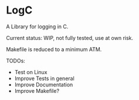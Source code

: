 # LogC
A Library for logging in C.

Current status: WIP, not fully tested, use at own risk.

Makefile is reduced to a minimum ATM.

TODOs:
- Test on Linux
- Improve Tests in general
- Improve Documentation
- Improve Makefile?
